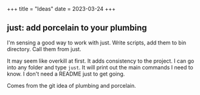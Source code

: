 +++
title = "Ideas"
date = 2023-03-24
+++

## just: add porcelain to your plumbing

I'm sensing a good way to work with just.
Write scripts, add them to bin directory.
Call them from just.

It may seem like overkill at first.
It adds consistency to the project.
I can go into any folder and type `just`.
It will print out the main commands I need to know.
I don't need a README just to get going.

Comes from the git idea of plumbing and porcelain.
